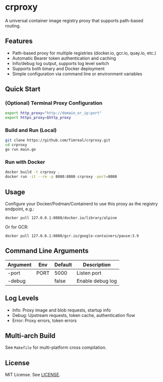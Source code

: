 # crproxy

A universal container image registry proxy that supports path-based routing.

## Features
- Path-based proxy for multiple registries (docker.io, gcr.io, quay.io, etc.)
- Automatic Bearer token authentication and caching
- Info/debug log output, supports log level switch
- Supports both binary and Docker deployment
- Simple configuration via command line or environment variables

## Quick Start

### (Optional) Terminal Proxy Configuration
```sh
export http_proxy="http://domain_or_ip:port"
export https_proxy=$http_proxy
```

### Build and Run (Local)
```sh
git clone https://github.com/fimreal/crproxy.git
cd crproxy
go run main.go
```

### Run with Docker
```sh
docker build -t crproxy .
docker run -it --rm -p 8080:8080 crproxy -port=8080
```

## Usage

Configure your Docker/Podman/Containerd to use this proxy as the registry endpoint, e.g.:
```
docker pull 127.0.0.1:8080/docker.io/library/alpine
```
Or for GCR:
```
docker pull 127.0.0.1:8080/gcr.io/google-containers/pause:3.9
```

## Command Line Arguments
| Argument   | Env         | Default | Description                |
|------------|-------------|---------|----------------------------|
| -port      | PORT        | 5000    | Listen port                |
| -debug     |             | false   | Enable debug log           |

## Log Levels
- Info: Proxy image and blob requests, startup info
- Debug: Upstream requests, token cache, authentication flow
- Error: Proxy errors, token errors

## Multi-arch Build
See `Makefile` for multi-platform cross compilation.

## License
MIT License. See [LICENSE](LICENSE).

